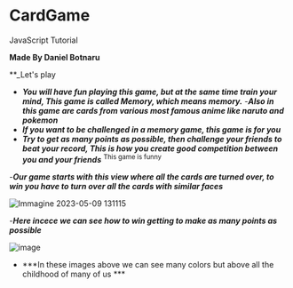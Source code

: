 # CardGame
 JavaScript Tutorial

   **Made By Daniel Botnaru**
                                          
					  
   **_Let's play
					   

- ***You will have fun playing this game, but at the same time train your mind,
This game is called Memory, which means memory.***
-***Also in this game are cards from various most famous anime
like naruto and pokemon***
- ***If you want to be challenged in a memory game, this game is for you***
- ***Try to get as _many points as possible_, then challenge your friends to beat your record,
This is how you create good competition between you and your friends***
<sup>This game is funny</sup>



-***Our game starts with this view where all the cards are turned over, to win you have to turn over all the cards with similar faces***

![Immagine 2023-05-09 131115](https://github.com/DANIEL-BOTNARU-2C-JCMAXWELL-2023/CardGame/assets/124572811/587c75a0-0fbc-4201-a2fa-780bb6857a46)




-***Here incece we can see how to win getting to make as many points as possible***




![image](https://user-images.githubusercontent.com/124572811/235663338-2e20a339-53fd-4f8d-ac89-c70034505073.png)

- ***In these images above we can see many colors but above all the childhood of many of us ***


	
